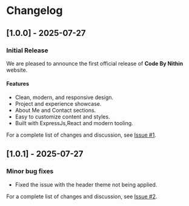 # Changelog

## [1.0.0] - 2025-07-27

### Initial Release

We are pleased to announce the first official release of **Code By Nithin** website.

#### Features

- Clean, modern, and responsive design.
- Project and experience showcase.
- About Me and Contact sections.
- Easy to customize content and styles.
- Built with ExpressJs,React and modern tooling.

For a complete list of changes and discussion, see [Issue #1](https://github.com/codebynithin/nithin/issues/1).

## [1.0.1] - 2025-07-27

### Minor bug fixes

- Fixed the issue with the header theme not being applied.

For a complete list of changes and discussion, see [Issue #2](https://github.com/codebynithin/nithin/issues/2).
